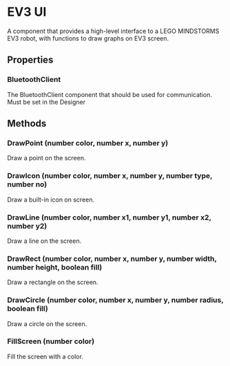 # EV3 UI

A component that provides a high-level interface to a LEGO MINDSTORMS EV3 robot, with functions to draw graphs on EV3 screen.

## Properties

### BluetoothClient

The BluetoothClient component that should be used for communication. Must be set in the Designer

## Methods

### DrawPoint \(number color, number x, number y\)

Draw a point on the screen.

### DrawIcon \(number color, number x, number y, number type, number no\)

Draw a built-in icon on screen.

### DrawLine \(number color, number x1, number y1, number x2, number y2\)

Draw a line on the screen.

### DrawRect \(number color, number x, number y, number width, number height, boolean fill\)

Draw a rectangle on the screen.

### DrawCircle \(number color, number x, number y, number radius, boolean fill\)

Draw a circle on the screen.

### FillScreen \(number color\)

Fill the screen with a color.


